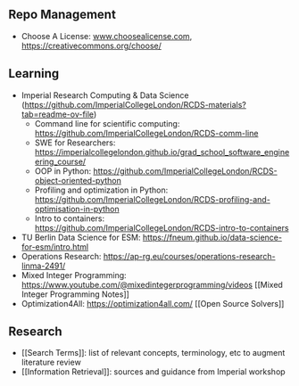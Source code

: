 ## Repo Management
- Choose A License: www.choosealicense.com, https://creativecommons.org/choose/
## Learning
- Imperial Research Computing & Data Science (https://github.com/ImperialCollegeLondon/RCDS-materials?tab=readme-ov-file)
	- Command line for scientific computing: https://github.com/ImperialCollegeLondon/RCDS-comm-line
	- SWE for Researchers: https://imperialcollegelondon.github.io/grad_school_software_engineering_course/
	- OOP in Python: https://github.com/ImperialCollegeLondon/RCDS-object-oriented-python
	- Profiling and optimization in Python: https://github.com/ImperialCollegeLondon/RCDS-profiling-and-optimisation-in-python
	- Intro to containers: https://github.com/ImperialCollegeLondon/RCDS-intro-to-containers
- TU Berlin Data Science for ESM: https://fneum.github.io/data-science-for-esm/intro.html
- Operations Research: https://ap-rg.eu/courses/operations-research-linma-2491/
- Mixed Integer Programming: https://www.youtube.com/@mixedintegerprogramming/videos [[Mixed Integer Programming Notes]]
- Optimization4All: https://optimization4all.com/ [[Open Source Solvers]]
## Research
- [[Search Terms]]: list of relevant concepts, terminology, etc to augment literature review
- [[Information Retrieval]]: sources and guidance from Imperial workshop